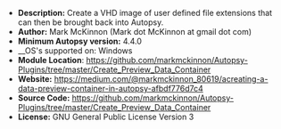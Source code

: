 - __Description:__ Create a VHD image of user defined file extensions that can then be brought back into Autopsy.
- __Author:__ Mark McKinnon (Mark dot McKinnon at gmail dot com)
- __Minimum Autopsy version:__ 4.4.0
- __OS's supported on: Windows
- __Module Location__: https://github.com/markmckinnon/Autopsy-Plugins/tree/master/Create_Preview_Data_Container
- __Website:__ https://medium.com/@markmckinnon_80619/acreating-a-data-preview-container-in-autopsy-afbdf776d7c4
- __Source Code:__ https://github.com/markmckinnon/Autopsy-Plugins/tree/master/Create_Preview_Data_Container
- __License:__ GNU General Public License Version 3